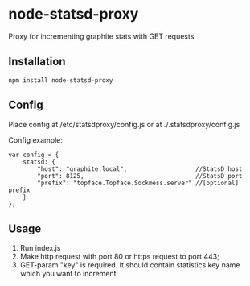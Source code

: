 # node-statsd-proxy

Proxy for incrementing graphite stats with GET requests

## Installation

```
npm install node-statsd-proxy
```

## Config

Place config at /etc/statsdproxy/config.js or at ./.statsdproxy/config.js

Config example:
```
var config = {
    statsd: {
        "host": "graphite.local",                   //StatsD host
        "port": 8125,                               //StatsD port
        "prefix": "topface.Topface.Sockmess.server" //[optional] prefix
    }
};
```

## Usage

1. Run index.js
2. Make http request with port 80 or https request to port 443;
3. GET-param "key" is required. It should contain statistics key name which you want to increment